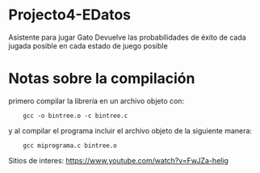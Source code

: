 # Projecto4-EDatos
Asistente para jugar Gato
Devuelve las probabilidades de éxito de cada jugada posible en cada estado de juego posible

# Notas sobre la compilación
primero compilar la librería en un archivo objeto con:

        gcc -o bintree.o -c bintree.c
        
y al compilar el programa incluir el archivo objeto de la siguiente manera:

        gcc miprograma.c bintree.o

Sitios de interes:
        https://www.youtube.com/watch?v=FwJZa-helig
